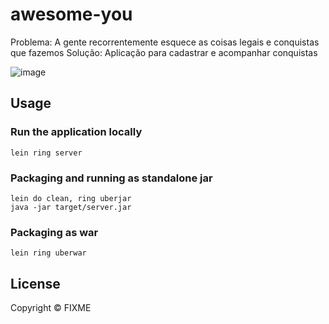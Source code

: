 # awesome-you
Problema: A gente recorrentemente esquece as coisas legais e conquistas que fazemos
Solução: Aplicação para cadastrar e acompanhar conquistas

![image](https://user-images.githubusercontent.com/11655576/137591520-1d823805-bd70-42b9-8ea9-0752f43f083a.png)

## Usage

### Run the application locally

`lein ring server`

### Packaging and running as standalone jar

```
lein do clean, ring uberjar
java -jar target/server.jar
```

### Packaging as war

`lein ring uberwar`

## License

Copyright ©  FIXME
